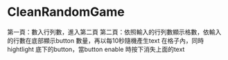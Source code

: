 # CleanRandomGame
第一頁：數入行列數，進入第二頁
第二頁：依照輸入的行列數顯示格數，依輸入的行數在底部顯示button 數量，再以每10秒隨機產生text 在格子內，同時hightlight 底下的button，當button enable 時按下消失上面的text
